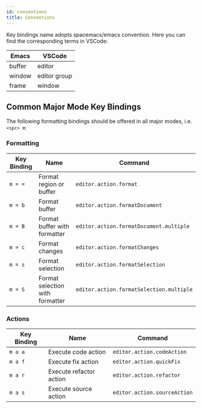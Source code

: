 ```yaml
---
id: conventions
title: Conventions
---
```


Key bindings name adopts spacemacs/emacs convention. Here you can find the
corresponding terms in VSCode:

| Emacs  | VSCode       |
| ------ | ------------ |
| buffer | editor       |
| window | editor group |
| frame  | window       |

## Common Major Mode Key Bindings

The following formatting bindings should be offered in all major modes, i.e. `<spc> m`:

### Formatting

| Key Binding | Name                            | Command                                  |
| ----------- | ------------------------------- | ---------------------------------------- |
| `m = =`     | Format region or buffer         | `editor.action.format`                   |
| `m = b`     | Format buffer                   | `editor.action.formatDocument`           |
| `m = B`     | Format buffer with formatter    | `editor.action.formatDocument.multiple`  |
| `m = c`     | Format changes                  | `editor.action.formatChanges`            |
| `m = s`     | Format selection                | `editor.action.formatSelection`          |
| `m = S`     | Format selection with formatter | `editor.action.formatSelection.multiple` |

### Actions

| Key Binding | Name                    | Command                      |
| ----------- | ----------------------- | ---------------------------- |
| `m a a`     | Execute code action     | `editor.action.codeAction`   |
| `m a f`     | Execute fix action      | `editor.action.quickFix`     |
| `m a r`     | Execute refactor action | `editor.action.refactor`     |
| `m a s`     | Execute source action   | `editor.action.sourceAction` |

